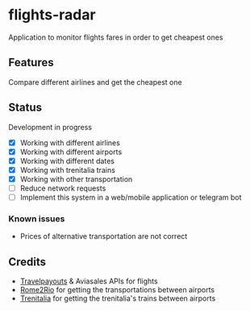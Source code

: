 # flights-radar
Application to monitor flights fares in order to get cheapest ones

## Features
Compare different airlines and get the cheapest one

## Status
Development in progress
- [x] Working with different airlines
- [x] Working with different airports
- [x] Working with different dates
- [x] Working with trenitalia trains
- [x] Working with other transportation
- [ ] Reduce network requests
- [ ] Implement this system in a web/mobile application or telegram bot

### Known issues
- Prices of alternative transportation are not correct

## Credits
- [Travelpayouts](https://travelpayouts.com/) & Aviasales APIs for flights
- [Rome2Rio](https://rome2rio.com/) for getting the transportations between airports
- [Trenitalia](https://www.trenitalia.it/) for getting the trenitalia's trains between airports